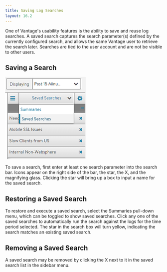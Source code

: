 ```yaml
---
title: Saving Log Searches
layout: 16.2
---
```

One of Vantage's usability features is the ability to save and reuse log searches. A saved search captures the search parameter(s) defined by the currently configured search, and allows the same Vantage user to retrieve the search later. Searches are tied to the user account and are not be visible to other users.

## Saving a Search

<img class="size-full wp-image-443 alignright" src="img/SaveSearch.png" alt="SaveSearch" width="260" height="263">

To save a search, first enter at least one search parameter into the search bar. Icons appear on the right side of the bar, the star, the X, and the magnifying glass. Clicking the star will bring up a box to input a name for the saved search.  

## Restoring a Saved Search

To restore and execute a saved search, select the Summaries pull-down menu, which can be toggled to show saved searches. Click any one of the saved searches to automatically run the search against the logs for the time period selected. The star in the search box will turn yellow, indicating the search matches an existing saved search.

## Removing a Saved Search

A saved search may be removed by clicking the X next to it in the saved search list in the sidebar menu.  
